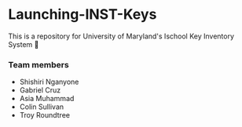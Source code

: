 # Launching-INST-Keys

This is a repository for University of Maryland's Ischool Key Inventory System :key:

### Team members
  - Shishiri Nganyone
  - Gabriel Cruz
  - Asia Muhammad
  - Colin Sullivan
  - Troy Roundtree

